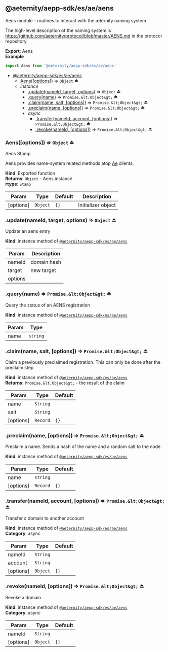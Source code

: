 <a id="module_@aeternity/aepp-sdk/es/ae/aens"></a>

## @aeternity/aepp-sdk/es/ae/aens
Aens module - routines to interact with the æternity naming system

The high-level description of the naming system is
https://github.com/aeternity/protocol/blob/master/AENS.md in the protocol
repository.

**Export**: Aens  
**Example**  
```js
import Aens from '@aeternity/aepp-sdk/es/ae/aens'
```

* [@aeternity/aepp-sdk/es/ae/aens](#module_@aeternity/aepp-sdk/es/ae/aens)
    * [Aens([options])](#exp_module_@aeternity/aepp-sdk/es/ae/aens--Aens) ⇒ `Object` ⏏
    * _instance_
        * [.update(nameId, target, options)](#exp_module_@aeternity/aepp-sdk/es/ae/aens--update) ⇒ `Object` ⏏
        * [.query(name)](#exp_module_@aeternity/aepp-sdk/es/ae/aens--query) ⇒ `Promise.&lt;Object&gt;` ⏏
        * [.claim(name, salt, [options])](#exp_module_@aeternity/aepp-sdk/es/ae/aens--claim) ⇒ `Promise.&lt;Object&gt;` ⏏
        * [.preclaim(name, [options])](#exp_module_@aeternity/aepp-sdk/es/ae/aens--preclaim) ⇒ `Promise.&lt;Object&gt;` ⏏
        * _async_
            * [.transfer(nameId, account, [options])](#exp_module_@aeternity/aepp-sdk/es/ae/aens--transfer) ⇒ `Promise.&lt;Object&gt;` ⏏
            * [.revoke(nameId, [options])](#exp_module_@aeternity/aepp-sdk/es/ae/aens--revoke) ⇒ `Promise.&lt;Object&gt;` ⏏

<a id="exp_module_@aeternity/aepp-sdk/es/ae/aens--Aens"></a>

### Aens([options]) ⇒ `Object` ⏏
Aens Stamp

Aens provides name-system related methods atop
[Ae](#exp_module_@aeternity/aepp-sdk/es/ae--Ae) clients.

**Kind**: Exported function  
**Returns**: `Object` - Aens instance  
**rtype**: `Stamp`

| Param | Type | Default | Description |
| --- | --- | --- | --- |
| [options] | `Object` | <code>{}</code> | Initializer object |

<a id="exp_module_@aeternity/aepp-sdk/es/ae/aens--update"></a>

### .update(nameId, target, options) ⇒ `Object` ⏏
Update an aens entry

**Kind**: instance method of [`@aeternity/aepp-sdk/es/ae/aens`](#module_@aeternity/aepp-sdk/es/ae/aens)  

| Param | Description |
| --- | --- |
| nameId | domain hash |
| target | new target |
| options |  |

<a id="exp_module_@aeternity/aepp-sdk/es/ae/aens--query"></a>

### .query(name) ⇒ `Promise.&lt;Object&gt;` ⏏
Query the status of an AENS registration

**Kind**: instance method of [`@aeternity/aepp-sdk/es/ae/aens`](#module_@aeternity/aepp-sdk/es/ae/aens)  

| Param | Type |
| --- | --- |
| name | `string` | 

<a id="exp_module_@aeternity/aepp-sdk/es/ae/aens--claim"></a>

### .claim(name, salt, [options]) ⇒ `Promise.&lt;Object&gt;` ⏏
Claim a previously preclaimed registration. This can only be done after the
preclaim step

**Kind**: instance method of [`@aeternity/aepp-sdk/es/ae/aens`](#module_@aeternity/aepp-sdk/es/ae/aens)  
**Returns**: `Promise.&lt;Object&gt;` - the result of the claim  

| Param | Type | Default |
| --- | --- | --- |
| name | `String` |  | 
| salt | `String` |  | 
| [options] | `Record` | <code>{}</code> | 

<a id="exp_module_@aeternity/aepp-sdk/es/ae/aens--preclaim"></a>

### .preclaim(name, [options]) ⇒ `Promise.&lt;Object&gt;` ⏏
Preclaim a name. Sends a hash of the name and a random salt to the node

**Kind**: instance method of [`@aeternity/aepp-sdk/es/ae/aens`](#module_@aeternity/aepp-sdk/es/ae/aens)  

| Param | Type | Default |
| --- | --- | --- |
| name | `string` |  | 
| [options] | `Record` | <code>{}</code> | 

<a id="exp_module_@aeternity/aepp-sdk/es/ae/aens--transfer"></a>

### .transfer(nameId, account, [options]) ⇒ `Promise.&lt;Object&gt;` ⏏
Transfer a domain to another account

**Kind**: instance method of [`@aeternity/aepp-sdk/es/ae/aens`](#module_@aeternity/aepp-sdk/es/ae/aens)  
**Category**: async  

| Param | Type | Default |
| --- | --- | --- |
| nameId | `String` |  | 
| account | `String` |  | 
| [options] | `Object` | <code>{}</code> | 

<a id="exp_module_@aeternity/aepp-sdk/es/ae/aens--revoke"></a>

### .revoke(nameId, [options]) ⇒ `Promise.&lt;Object&gt;` ⏏
Revoke a domain

**Kind**: instance method of [`@aeternity/aepp-sdk/es/ae/aens`](#module_@aeternity/aepp-sdk/es/ae/aens)  
**Category**: async  

| Param | Type | Default |
| --- | --- | --- |
| nameId | `String` |  | 
| [options] | `Object` | <code>{}</code> | 

